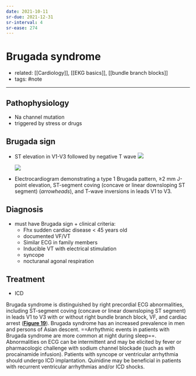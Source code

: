 ```yaml
---
date: 2021-10-11
sr-due: 2021-12-31
sr-interval: 4
sr-ease: 274
---
```


# Brugada syndrome

- related: [[Cardiology]], [[EKG basics]], [[bundle branch blocks]]
- tags: #note
---

## Pathophysiology

- Na channel mutation
- triggered by stress or drugs

## Brugada sign

- ST elevation in V1-V3 followed by negative T wave
  ![](https://photos.thisispiggy.com/file/wikiFiles/20211011174308.png)

  ![](https://photos.thisispiggy.com/file/wikiFiles/20211227212759.png)
- Electrocardiogram demonstrating a type 1 Brugada pattern, ≥2 mm J-point elevation, ST-segment coving (concave or linear downsloping ST segment) (_arrowheads_), and T-wave inversions in leads V1 to V3.

## Diagnosis

- must have Brugada sign + clinical criteria:
	- Fhx sudden cardiac disease < 45 years old
	- documented VF/VT
	- Similar ECG in family members
	- Inducible VT with electrical stimulation
	- syncope
	- nocturanal agonal respiration

## Treatment

- ICD

Brugada syndrome is distinguished by right precordial ECG abnormalities, including ST-segment coving (concave or linear downsloping ST segment) in leads V1 to V3 with or without right bundle branch block, VF, and cardiac arrest (**[Figure 19](https://mksap18.acponline.org/app/topics/cv/figures/mk18_a_cv_f19)**). Brugada syndrome has an increased prevalence in men and persons of Asian descent. ==Arrhythmic events in patients with Brugada syndrome are more common at night during sleep==. Abnormalities on ECG can be intermittent and may be elicited by fever or pharmacologic challenge with sodium channel blockade (such as with procainamide infusion). Patients with syncope or ventricular arrhythmia should undergo ICD implantation. Quinidine may be beneficial in patients with recurrent ventricular arrhythmias and/or ICD shocks.
